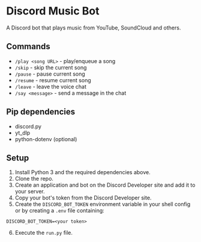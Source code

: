 # Discord Music Bot

A Discord bot that plays music from YouTube, SoundCloud and others.

## Commands
- `/play <song URL>` - play/enqueue a song
- `/skip` - skip the current song
- `/pause` - pause current song
- `/resume` - resume current song
- `/leave` - leave the voice chat
- `/say <message>` - send a message in the chat

## Pip dependencies
- discord.py
- yt_dlp
- python-dotenv (optional)

## Setup
1. Install Python 3 and the required dependencies above.
2. Clone the repo.
2. Create an application and bot on the Discord Developer site and add it to your server.
3. Copy your bot's token from the Discord Developer site.
4. Create the `DISCORD_BOT_TOKEN` environment variable in your shell config or by creating a `.env` file containing:

```
DISCORD_BOT_TOKEN=<your token>
```

6. Execute the `run.py` file.